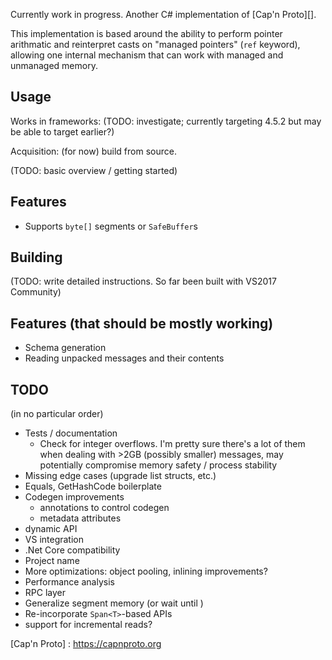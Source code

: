 Currently work in progress. Another C# implementation of [Cap'n Proto][].

This implementation is based around the ability to perform pointer arithmatic
and reinterpret casts on "managed pointers" (`ref` keyword), allowing one
internal mechanism that can work with managed and unmanaged memory.

Usage
-----

Works in frameworks: (TODO: investigate; currently targeting 4.5.2 but may be
able to target earlier?)

Acquisition: (for now) build from source.

(TODO: basic overview / getting started)

Features
--------

- Supports `byte[]` segments or `SafeBuffer`s

Building
--------

(TODO: write detailed instructions. So far been built with VS2017 Community)

Features (that should be mostly working)
----------------------------------------

- Schema generation
- Reading unpacked messages and their contents

TODO
----

(in no particular order)

- Tests / documentation
  - Check for integer overflows. I'm pretty sure there's a lot of them when
    dealing with >2GB (possibly smaller) messages, may potentially compromise
    memory safety / process stability
- Missing edge cases (upgrade list structs, etc.)
- Equals, GetHashCode boilerplate
- Codegen improvements
  - annotations to control codegen
  - metadata attributes
- dynamic API
- VS integration 
- .Net Core compatibility
- Project name
- More optimizations: object pooling, inlining improvements?
- Performance analysis
- RPC layer
- Generalize segment memory (or wait until )
- Re-incorporate `Span<T>`-based APIs
- support for incremental reads?

[Cap'n Proto] : https://capnproto.org